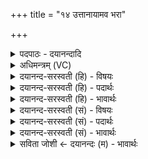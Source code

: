 +++
title = "१४ उत्तानायामव भरा"

+++
<details><summary>पदपाठः - दयानन्दादि</summary>

उ॒त्ता॒नाया॑म्। अव॑। भ॒र॒। चि॒कि॒त्वान्। स॒द्यः। प्रवी॑तेति॒ प्रऽवी॑ता। वृष॑णम्। ज॒जा॒न॒। अ॒रु॒षस्तू॑प॒ इत्य॑रु॒षऽस्तू॑पः। रुश॑त्। अ॒स्य॒। पाजः॑। इडा॑याः। पु॒त्रः। व॒युने॑। अ॒ज॒नि॒ष्ट॒। १४।
</details>

<details><summary>अधिमन्त्रम् (VC)</summary>

- अग्निर्देवता
- देवश्रवदेववातौ भारतावृषी
- त्रिष्टुप्
- धैवतः
</details>

<details><summary>दयानन्द-सरस्वती (हि) - विषयः</summary>

फिर विद्वान् लोग क्या करें, इस विषय को अगले मन्त्र में कहा है ॥
</details>

<details><summary>दयानन्द-सरस्वती (हि) - पदार्थः</summary>

पदार्थान्वयभाषाः -  हे विद्वन् पुरुष ! आप जैसे (चिकित्वान्) ज्ञानवान् (प्रवीता) कामना करनेहारा विद्वान् जन (उत्तानायाम्) उत्कर्षता के साथ विस्तीर्ण भूमि वा अन्तरिक्ष में (वृषणम्) वर्षा के हेतु यज्ञ को (जजान) प्रकट करता और (अरुषस्तूपः) रक्षक लोगों की उन्नति करनेवाला (इडायाः) प्रशंसित स्त्री का (पुत्रः) पुत्र (वयुने) विज्ञान में (अजनिष्ट) प्रसिद्ध होता (अस्य) इसका (रुशत्) सुन्दर रूपयुक्त (पाजः) बल प्रसिद्ध होता है, वैसे (सद्यः) शीघ्र (अव, भर) अपनी ओर पुष्ट कर ॥१४ ॥
</details>

<details><summary>दयानन्द-सरस्वती (हि) - भावार्थः</summary>

भावार्थभाषाः -  इस मन्त्र में वाचकलुप्तोपमालङ्कार है। यदि मनुष्य इस सृष्टि में ब्रह्मचर्य आदि के सेवन से कन्या-पुत्रों को द्विज करें, तो ये सब शीघ्र विद्वान् हो जावें ॥१४ ॥
</details>

<details><summary>दयानन्द-सरस्वती (सं) - विषयः</summary>

पुनर्विद्वान् किं कुर्य्यादित्याह ॥
</details>

<details><summary>दयानन्द-सरस्वती (सं) - पदार्थः</summary>

पदार्थान्वयभाषाः -  हे विद्वँस्त्वं यथा चिकित्वान् प्रवीता विद्वानुत्तानायां वृषणं जजानाऽरुषस्तूप इडायाः पुत्रो वयुनेऽजनिष्टाऽस्य रुशत्पाजश्चाऽजनिष्ट तथा सद्योऽवभर ॥१४ ॥
</details>

<details><summary>दयानन्द-सरस्वती (सं) - भावार्थः</summary>

भावार्थभाषाः -  अत्र वाचकलुप्तोपमालङ्कारः। यदि मनुष्या अस्यां सृष्टौ ब्रह्मचर्यादिना कुमारान् कुमारींश्च द्विजान् सम्पादयेयुस्तर्ह्येते सद्यो विद्वांसः स्युः ॥१४ ॥
</details>

<details><summary>सविता जोशी ← दयानन्दः (म) - भावार्थः</summary>

भावार्थभाषाः -  या मंत्रात वाचकलुप्तोपमालंकार आहे. जर माणसे या जगात ब्रह्मचर्य इत्यादींनी कन्या व पुत्रांना द्विज करू शकले तर ते सर्व विद्वान बनू शकतात.
</details>